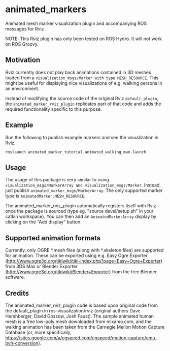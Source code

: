 animated_markers
================

Animated mesh marker visualization plugin and accompanying ROS messages for Rviz

NOTE: This Rviz plugin has only been tested on ROS Hydro. It will not work on ROS Groovy.


Motivation
----------
Rviz currently does not play back animations contained in 3D meshes loaded from a ```visualization_msgs/Marker with type MESH_RESOURCE```.
This might be useful for displaying nice visualizations of e.g. walking persons in an environment.

Instead of modifying the source code of the original Rviz ```default_plugin```, the ```animated_marker_rviz_plugin``` replicates part of that code
and adds the required functionality specific to this purpose.

Example
-------
Run the following to publish example markers and see the visualization in Rviz.

```
roslaunch animated_marker_tutorial animated_walking_man.launch
``` 
Usage
-----
The usage of this package is very similar to using ```visualization_msgs/MarkerArray and visualization_msgs/Marker```. Instead, just publish
```animated_marker_msgs/MarkerArray```. The only supported marker type is ```AnimatedMarker.MESH_RESOURCE```.

The animated_marker_rviz_plugin automatically registers itself with Rviz once the package is sourced (type eg. "source devel/setup.sh"
in your catkin workspace). You can then add an ```AnimatedMarkerArray``` display by clicking on the "Add display" button.

Supported animation formats
---------------------------
Currently, only OGRE *.mesh files (along with *.skeleton files) are supported for animation. These can be exported using e.g. 
Easy Ogre Exporter (http://www.ogre3d.org/tikiwiki/tiki-index.php?page=Easy+Ogre+Exporter) from 3DS Max
or Blender Exporter (http://www.ogre3d.org/tikiwiki/Blender+Exporter) from the free Blender software.

Credits
-------
The animated_marker_rviz_plugin code is based upon original code from the default_plugin in ros-visualization/rviz (original authors Dave Hershberger,
David Gossow, Josh Faust). The sample animated human mesh is a free low-poly mesh downloaded from mixamo.com, and the walking animation has been taken
from the Carnegie Mellon Motion Capture Database (or, more specifically, https://sites.google.com/a/cgspeed.com/cgspeed/motion-capture/cmu-bvh-conversion).
